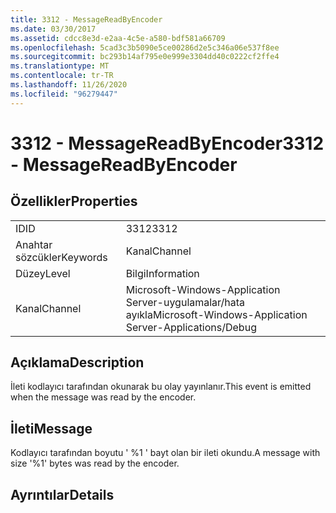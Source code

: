 ```yaml
---
title: 3312 - MessageReadByEncoder
ms.date: 03/30/2017
ms.assetid: cdcc8e3d-e2aa-4c5e-a580-bdf581a66709
ms.openlocfilehash: 5cad3c3b5090e5ce00286d2e5c346a06e537f8ee
ms.sourcegitcommit: bc293b14af795e0e999e3304dd40c0222cf2ffe4
ms.translationtype: MT
ms.contentlocale: tr-TR
ms.lasthandoff: 11/26/2020
ms.locfileid: "96279447"
---
```

# <a name="3312---messagereadbyencoder"></a><span data-ttu-id="e9f1a-102">3312 - MessageReadByEncoder</span><span class="sxs-lookup"><span data-stu-id="e9f1a-102">3312 - MessageReadByEncoder</span></span>

## <a name="properties"></a><span data-ttu-id="e9f1a-103">Özellikler</span><span class="sxs-lookup"><span data-stu-id="e9f1a-103">Properties</span></span>  
  
|||  
|-|-|  
|<span data-ttu-id="e9f1a-104">ID</span><span class="sxs-lookup"><span data-stu-id="e9f1a-104">ID</span></span>|<span data-ttu-id="e9f1a-105">3312</span><span class="sxs-lookup"><span data-stu-id="e9f1a-105">3312</span></span>|  
|<span data-ttu-id="e9f1a-106">Anahtar sözcükler</span><span class="sxs-lookup"><span data-stu-id="e9f1a-106">Keywords</span></span>|<span data-ttu-id="e9f1a-107">Kanal</span><span class="sxs-lookup"><span data-stu-id="e9f1a-107">Channel</span></span>|  
|<span data-ttu-id="e9f1a-108">Düzey</span><span class="sxs-lookup"><span data-stu-id="e9f1a-108">Level</span></span>|<span data-ttu-id="e9f1a-109">Bilgi</span><span class="sxs-lookup"><span data-stu-id="e9f1a-109">Information</span></span>|  
|<span data-ttu-id="e9f1a-110">Kanal</span><span class="sxs-lookup"><span data-stu-id="e9f1a-110">Channel</span></span>|<span data-ttu-id="e9f1a-111">Microsoft-Windows-Application Server-uygulamalar/hata ayıkla</span><span class="sxs-lookup"><span data-stu-id="e9f1a-111">Microsoft-Windows-Application Server-Applications/Debug</span></span>|  
  
## <a name="description"></a><span data-ttu-id="e9f1a-112">Açıklama</span><span class="sxs-lookup"><span data-stu-id="e9f1a-112">Description</span></span>  

 <span data-ttu-id="e9f1a-113">İleti kodlayıcı tarafından okunarak bu olay yayınlanır.</span><span class="sxs-lookup"><span data-stu-id="e9f1a-113">This event is emitted when the message was read by the encoder.</span></span>  
  
## <a name="message"></a><span data-ttu-id="e9f1a-114">İleti</span><span class="sxs-lookup"><span data-stu-id="e9f1a-114">Message</span></span>  

 <span data-ttu-id="e9f1a-115">Kodlayıcı tarafından boyutu ' %1 ' bayt olan bir ileti okundu.</span><span class="sxs-lookup"><span data-stu-id="e9f1a-115">A message with size '%1' bytes was read by the encoder.</span></span>  
  
## <a name="details"></a><span data-ttu-id="e9f1a-116">Ayrıntılar</span><span class="sxs-lookup"><span data-stu-id="e9f1a-116">Details</span></span>
